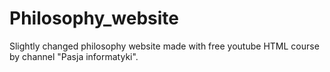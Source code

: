 # Philosophy_website
Slightly changed philosophy website made with free youtube HTML course by channel "Pasja informatyki". 
